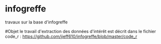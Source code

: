 # infogreffe
travaux sur la base d'infogreffe

#Objet
le travail d'extraction des données d'intérêt est décrit dans le fichier code_r : https://github.com/jieff610/infogreffe/blob/master/code_r
